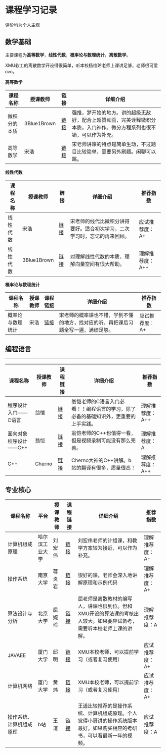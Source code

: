 # 课程学习记录

评价均为个人主观

## 数学基础

主要课程为**高等数学**，**线性代数**，**概率论与数理统计**，**离散数学**。

XMU软工的离散数学开设得很简单，听本校杨维玲老师上课讲足够，老师很可爱ovo。



**高等数学**

| 课程名称     | 授课教师    |                             链接                             | 详细介绍                                                     |
| ------------ | ----------- | :----------------------------------------------------------: | ------------------------------------------------------------ |
| 微积分的本质 | 3Blue1Brown | [链接](https://space.bilibili.com/88461692/channel/seriesdetail?sid=1528931) | 强推，梦开始的地方。讲的超级无敌好，配合上超赞动画，完美诠释微积分本质，入门神作。微分方程系列也很不错，可以作为补充。 |
| 高等数学     | 宋浩        | [链接](https://www.bilibili.com/video/BV1Eb411u7Fw/?share_source=copy_web&vd_source=f6a1c9699ef8f32ecb5dbae3028ff048) | 宋老师讲课的特点是简单生动，不过题目比较简单，需要另外刷题。闲聊可以跳。 |



**线性代数**

| 课程名称 | 授课教师    | 链接                                                         | 详细介绍                                                     | 推荐指数        |
| -------- | ----------- | ------------------------------------------------------------ | ------------------------------------------------------------ | --------------- |
| 线性代数 | 宋浩        | [链接](https://www.bilibili.com/video/BV1aW411Q7x1/?share_source=copy_web&vd_source=f6a1c9699ef8f32ecb5dbae3028ff048) | 宋老师的线代比微积分讲得要好。适合初次学习，二次学习时，忘记的再来回顾。 | 应试推荐度：A+  |
| 线性代数 | 3Blue1Brown | [链接](https://www.bilibili.com/video/BV1ys411472E/?share_source=copy_web&vd_source=f6a1c9699ef8f32ecb5dbae3028ff048) | 对理解线性代数的本质，理解向量空间有很大帮助。               | 理解推荐度：A++ |



**概率论与数理统计**

| 课程名称         | 授课教师 | 课程链接                                                     | 详细介绍                                                     | 推荐指数       |
| ---------------- | -------- | ------------------------------------------------------------ | ------------------------------------------------------------ | -------------- |
| 概率论与数理统计 | 宋浩     | [链接](https://www.bilibili.com/video/BV1ot411y7mU/?share_source=copy_web&vd_source=f6a1c9699ef8f32ecb5dbae3028ff048) | 宋老师的概率课也不错，学到不懂的地方，找对应的听，再把课后习题全写一遍，满绩足够。 | 应试推荐度：A+ |



## 编程语言



******

| 课程名称              | 授课教师 | 课程链接                                                     | 详细介绍                                                     | 推荐指数        |
| --------------------- | -------- | ------------------------------------------------------------ | ------------------------------------------------------------ | --------------- |
| 程序设计入门——C语言   | 翁恺     | [链接](https://www.icourse163.org/course/0809ZJU007A-199001?outvandor=zw_mooc_pclszykctj) | 翁恺老师的C语言入门必看！！编程语言的学习，除了必备的基础知识外，更重要的上手实践。 | 理解推荐度：A++ |
| 面向对象程序设计——C++ | 翁恺     | [链接](https://study.163.com/course/courseMain.htm?courseId=271005&_trace_c_p_k2_=2c65129130554e7cbf4420d85d703fc7) | 翁恺老师的C++也值得一看，但是视频录制可能没有那么完善。      | 理解推荐度：A   |
| C++                   | Cherno   | [链接](https://www.bilibili.com/video/BV1Wd4y1t7fZ/?share_source=copy_web&vd_source=f6a1c9699ef8f32ecb5dbae3028ff048) | Cherno大神的C++讲解。b站的翻译有很多，质量很高！             | 理解推荐度：A++ |



## 专业核心



| 课程名称                 | 平台           | 授课教师 | 课程链接                                                     | 详细介绍                                                     | 推荐指数       |
| ------------------------ | -------------- | -------- | ------------------------------------------------------------ | ------------------------------------------------------------ | -------------- |
| 计算机组成原理           | 哈尔滨工业大学 | 刘宏伟   | [链接](https://www.icourse163.org/course/0809HIT020A-309001?outvandor=zw_mooc_pclszykctj_) | 刘宏伟老师的计组课，和教学方案较为接近，可以作为补充。       | 理解推荐度：A- |
| 操作系统                 | 南京大学       | 蒋炎岩   | [链接](http://jyywiki.cn/OS/2022/)                           | 很好的课，老师会深入地讲解原理和示例代码                     | 理解推荐度：A+ |
| 算法设计与分析           | 北京大学       | 屈婉玲   | [链接](https://www.icourse163.org/course/PKU-1002525003)     | 屈老师是离散教材的编写人，讲课也很到位。但和XMU开设的算法课的考核出入较大。如果要应试备考，需要听本校老师上课的讲解。 | 理解推荐度：A  |
| JAVAEE                   | 厦门大学       | 邱明     | [链接](https://space.bilibili.com/689233562/)                | XMU本校老师，可以提前学习（或者复习使用）                    | 应试推荐度：A+ |
| 计算机网络               | 厦门大学       | 黄炜     | [链接](https://www.bilibili.com/video/BV1tE411n7C8/?share_source=copy_web&vd_source=f6a1c9699ef8f32ecb5dbae3028ff048) | XMU本校老师，可以提前学习（或者复习使用）                    | 应试推荐度：A+ |
| 操作系统、计算机组成原理 | b站            | 王道     | [链接](https://www.bilibili.com/video/BV1YE411D7nH/?share_source=copy_web&vd_source=f6a1c9699ef8f32ecb5dbae3028ff048) | 王道比较推荐的是操作系统、计算机组成原理。个人觉得小哥讲的操作系统版本最好。如果购买相应的考研书，可以看最新一年的视频。 | 应试推荐度：A  |



